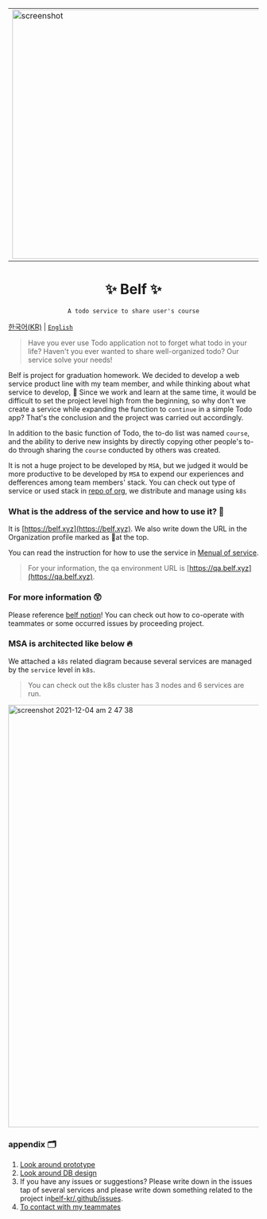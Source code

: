 <p align="center">
  <table align="center">
    <tbody>
      <tr>
        <td>
          <img src="https://user-images.githubusercontent.com/63892989/144641795-319226e1-b98a-4876-be67-e1d14c11d8a3.png" alt="screenshot" width="500" />
        </td>
        <td>
          <img src="https://user-images.githubusercontent.com/63892989/144641821-b6e00be9-350f-433d-9d36-951241ddaf71.png" alt="screenshot" width="500" />
        </td>
      </tr>
    </tbody>
  </table>
  <h1 align="center">
    ✨ Belf ✨
  </h1>
</p>
<div align="center">

`A todo service to share user's course`

</div>

[한국어(KR)](./README.md) | [`English`](/profile/README.en-US.md)

<p>

> Have you ever use Todo application not to forget what todo in your life? Haven't you ever wanted to share well-organized todo?
> Our service solve your needs!

Belf is project for graduation homework. We decided to develop a web service product line with my team member, and while thinking about what service to develop, 🤔 Since we work and learn at the same time, it would be difficult to set the project level high from the beginning, so why don't we create a service while expanding the function to `continue` in a simple Todo app? That's the conclusion and the project was carried out accordingly.

In addition to the basic function of Todo, the to-do list was named `course`, and the ability to derive new insights by directly copying other people's to-do through sharing the `course` conducted by others was created.

It is not a huge project to be developed by `MSA`, but we judged it would be more productive to be developed by `MSA` to expend our experiences and defferences among team members' stack.
You can check out type of service or used stack in [repo of org](https://github.com/orgs/belf-kr/repositories), we distribute and manage using `k8s`

</p>

### What is the address of the service and how to use it? 📱

It is [https://belf.xyz](https://belf.xyz). We also write down the URL in the Organization profile marked as 🔗at the top.

You can read the instruction for how to use the service in [Menual of service](https://parkgang.notion.site/36f01d56dff643dfa1db264e33f18d7d).

> For your information, the qa environment URL is [https://qa.belf.xyz](https://qa.belf.xyz).

### For more information 😲

Please reference [belf notion](https://parkgang.notion.site/Belf-27b87963790b4e43baae2e0c3c6ae123)!
You can check out how to co-operate with teammates or some occurred issues by proceeding project.

### MSA is architected like below 🔥

We attached a `k8s` related diagram because several services are managed by the `service` level in `k8s`.

> You can check out the k8s cluster has 3 nodes and 6 services are run.

<img width="848" alt="screenshot 2021-12-04 am 2 47 38" src="https://user-images.githubusercontent.com/63892989/144649064-f7a18fdf-b91c-4f5e-8b02-748aa0879ee0.png">

### appendix 🗂

1. [Look around prototype](https://xd.adobe.com/view/ffec9bcc-87d9-4bc6-b873-721709411173-aabf)
1. [Look around DB design](https://parkgang.notion.site/DB-55e662c356b54643a7b8d370cdde8adc)
1. If you have any issues or suggestions? Please write down in the issues tap of several services and please write down something related to the project in[belf-kr/.github/issues](https://github.com/belf-kr/.github/issues).
1. [To contact with my teammates](http://belfhq.slack.com)
